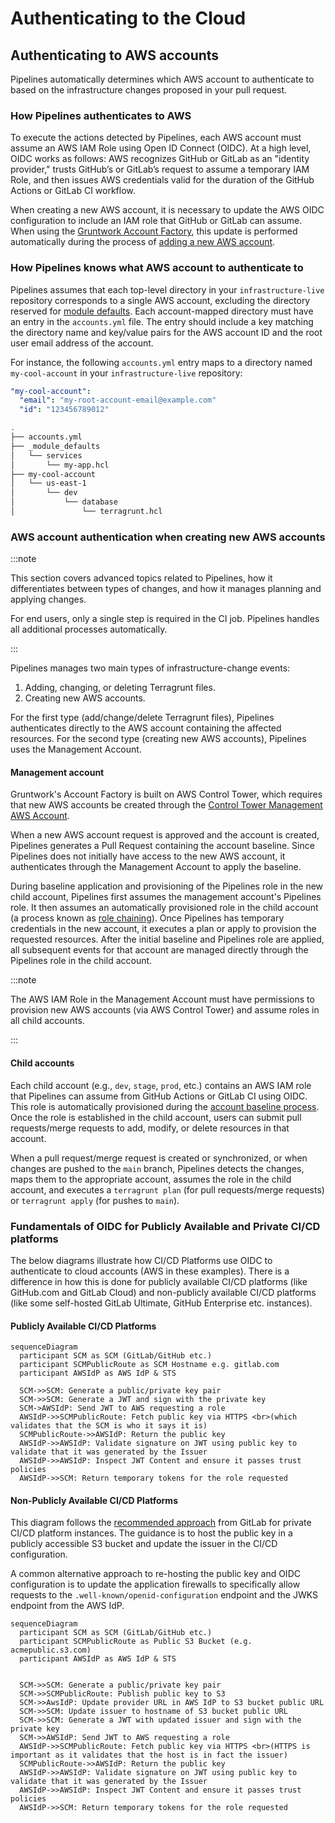 # Authenticating to the Cloud

## Authenticating to AWS accounts

Pipelines automatically determines which AWS account to authenticate to based on the infrastructure changes proposed in your pull request.

### How Pipelines authenticates to AWS

To execute the actions detected by Pipelines, each AWS account must assume an AWS IAM Role using Open ID Connect (OIDC). At a high level, OIDC works as follows: AWS recognizes GitHub or GitLab as an "identity provider," trusts GitHub’s or GitLab’s request to assume a temporary IAM Role, and then issues AWS credentials valid for the duration of the GitHub Actions or GitLab CI workflow.

When creating a new AWS account, it is necessary to update the AWS OIDC configuration to include an IAM role that GitHub or GitLab can assume. When using the [Gruntwork Account Factory](/2.0/docs/accountfactory/architecture), this update is performed automatically during the process of [adding a new AWS account](/2.0/docs/accountfactory/guides/vend-aws-account).

### How Pipelines knows what AWS account to authenticate to

Pipelines assumes that each top-level directory in your `infrastructure-live` repository corresponds to a single AWS account, excluding the directory reserved for [module defaults](/2.0/docs/library/concepts/module-defaults). Each account-mapped directory must have an entry in the `accounts.yml` file. The entry should include a key matching the directory name and key/value pairs for the AWS account ID and the root user email address of the account.

For instance, the following `accounts.yml` entry maps to a directory named `my-cool-account` in your `infrastructure-live` repository:

```yml title=accounts.yml
"my-cool-account":
  "email": "my-root-account-email@example.com"
  "id": "123456789012"
```

```bash title="Infrastructure Live"
.
├── accounts.yml
├── _module_defaults
│   └── services
│       └── my-app.hcl
├── my-cool-account
│   └── us-east-1
│       └── dev
│           └── database
│               └── terragrunt.hcl
```

### AWS account authentication when creating new AWS accounts

:::note

This section covers advanced topics related to Pipelines, how it differentiates between types of changes, and how it manages planning and applying changes.

For end users, only a single step is required in the CI job. Pipelines handles all additional processes automatically.

:::

Pipelines manages two main types of infrastructure-change events:

1. Adding, changing, or deleting Terragrunt files.
2. Creating new AWS accounts.

For the first type (add/change/delete Terragrunt files), Pipelines authenticates directly to the AWS account containing the affected resources. For the second type (creating new AWS accounts), Pipelines uses the Management Account.

#### Management account

Gruntwork's Account Factory is built on AWS Control Tower, which requires that new AWS accounts be created through the [Control Tower Management AWS Account](https://docs.aws.amazon.com/controltower/latest/userguide/how-control-tower-works.html#what-is-mgmt).

When a new AWS account request is approved and the account is created, Pipelines generates a Pull Request containing the account baseline. Since Pipelines does not initially have access to the new AWS account, it authenticates through the Management Account to apply the baseline.

During baseline application and provisioning of the Pipelines role in the new child account, Pipelines first assumes the management account's Pipelines role. It then assumes an automatically provisioned role in the child account (a process known as [role chaining](https://docs.aws.amazon.com/IAM/latest/UserGuide/id_roles_terms-and-concepts.html)). Once Pipelines has temporary credentials in the new account, it executes a plan or apply to provision the requested resources. After the initial baseline and Pipelines role are applied, all subsequent events for that account are managed directly through the Pipelines role in the child account.

:::note

The AWS IAM Role in the Management Account must have permissions to provision new AWS accounts (via AWS Control Tower) and assume roles in all child accounts.

:::

#### Child accounts

Each child account (e.g., `dev`, `stage`, `prod`, etc.) contains an AWS IAM role that Pipelines can assume from GitHub Actions or GitLab CI using OIDC. This role is automatically provisioned during the [account baseline process](/2.0/docs/accountfactory/guides/vend-aws-account). Once the role is established in the child account, users can submit pull requests/merge requests to add, modify, or delete resources in that account.

When a pull request/merge request is created or synchronized, or when changes are pushed to the `main` branch, Pipelines detects the changes, maps them to the appropriate account, assumes the role in the child account, and executes a `terragrunt plan` (for pull requests/merge requests) or `terragrunt apply` (for pushes to `main`).

### Fundamentals of OIDC for Publicly Available and Private CI/CD platforms

The below diagrams illustrate how CI/CD Platforms use OIDC to authenticate to cloud accounts (AWS in these examples).  There is a difference in how this is done for publicly available CI/CD platforms (like GitHub.com and GitLab Cloud) and non-publicly available CI/CD platforms (like some self-hosted GitLab Ultimate, GitHub Enterprise etc. instances).


#### Publicly Available CI/CD Platforms
```mermaid
sequenceDiagram
  participant SCM as SCM (GitLab/GitHub etc.)
  participant SCMPublicRoute as SCM Hostname e.g. gitlab.com
  participant AWSIdP as AWS IdP & STS

  SCM->>SCM: Generate a public/private key pair
  SCM->>SCM: Generate a JWT and sign with the private key
  SCM->AWSIdP: Send JWT to AWS requesting a role
  AWSIdP->>SCMPublicRoute: Fetch public key via HTTPS <br>(which validates that the SCM is who it says it is)
  SCMPublicRoute->>AWSIdP: Return the public key
  AWSIdP->>AWSIdP: Validate signature on JWT using public key to validate that it was generated by the Issuer
  AWSIdP->>AWSIdP: Inspect JWT Content and ensure it passes trust policies
  AWSIdP->>SCM: Return temporary tokens for the role requested

```

#### Non-Publicly Available CI/CD Platforms

This diagram follows the [recommended approach](https://docs.gitlab.com/ci/cloud_services/aws/#configure-a-non-public-gitlab-instance) from GitLab for private CI/CD platform instances.  The guidance is to host the public key in a publicly accessible S3 bucket and update the issuer in the CI/CD configuration.

A common alternative approach to re-hosting the public key and OIDC configuration is to update the application firewalls to specifically allow requests to the `.well-known/openid-configuration` endpoint and the JWKS endpoint from the AWS IdP.

```mermaid
sequenceDiagram
  participant SCM as SCM (GitLab/GitHub etc.)
  participant SCMPublicRoute as Public S3 Bucket (e.g. acmepublic.s3.com)
  participant AWSIdP as AWS IdP & STS


  SCM->>SCM: Generate a public/private key pair
  SCM->>SCMPublicRoute: Publish public key to S3
  SCM->>AwsIdP: Update provider URL in AWS IdP to S3 bucket public URL
  SCM->>SCM: Update issuer to hostname of S3 bucket public URL
  SCM->>SCM: Generate a JWT with updated issuer and sign with the private key
  SCM->>AWSIdP: Send JWT to AWS requesting a role
  AWSIdP->>SCMPublicRoute: Fetch public key via HTTPS <br>(HTTPS is important as it validates that the host is in fact the issuer)
  SCMPublicRoute->>AWSIdP: Return the public key
  AWSIdP->>AWSIdP: Validate signature on JWT using public key to validate that it was generated by the Issuer
  AWSIdP->>AWSIdP: Inspect JWT Content and ensure it passes trust policies
  AWSIdP->>SCM: Return temporary tokens for the role requested

```